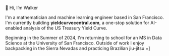 👋 Hi, I’m Walker

I'm a mathematician and machine learning engineer based in San Francisco. I'm currently building **yieldcurvecentral.com**, a one-stop solution for AI-enabled analysis of the US Treasury Yield Curve.

Beginning in the Summer of 2024, I'm returning to school for an MS in Data Science at the University of San Francisco. Outside of work I enjoy backpacking in the Sierra Nevadas and practicing Brazilian jiu-jitsu =]

<!---
walkerhughes/walkerhughes is a ✨ special ✨ repository because its `README.md` (this file) appears on your GitHub profile.
You can click the Preview link to take a look at your changes.
--->
